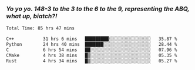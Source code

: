 ### ***Yo yo yo. 148-3 to the 3 to the 6 to the 9, representing the ABQ, what up, biatch?!***

<!--START_SECTION:waka-->

```txt
Total Time: 85 hrs 47 mins

C++           31 hrs 6 mins   █████████░░░░░░░░░░░░░░░░   35.87 %
Python        24 hrs 40 mins  ███████░░░░░░░░░░░░░░░░░░   28.44 %
C             6 hrs 54 mins   ██░░░░░░░░░░░░░░░░░░░░░░░   07.96 %
CMake         4 hrs 38 mins   █▒░░░░░░░░░░░░░░░░░░░░░░░   05.35 %
Rust          4 hrs 34 mins   █▒░░░░░░░░░░░░░░░░░░░░░░░   05.27 %
```

<!--END_SECTION:waka-->

<!--
**AJMC2002/AJMC2002** is a ✨ _special_ ✨ repository because its `README.md` (this file) appears on your GitHub profile.

Here are some ideas to get you started:

- 🔭 I’m currently working on ...
- 🌱 I’m currently learning ...
- 👯 I’m looking to collaborate on ...
- 🤔 I’m looking for help with ...
- 💬 Ask me about ...
- 📫 How to reach me: ...
- 😄 Pronouns: ...
- ⚡ Fun fact: ...
-->

